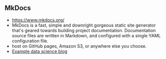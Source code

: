 ## MkDocs
* https://www.mkdocs.org/
* MkDocs is a fast, simple and downright gorgeous static site generator that's geared towards building project documentation. Documentation source files are written in Markdown, and configured with a single YAML configuration file.
* host on GitHub pages, Amazon S3, or anywhere else you choose.
* [Example data science blog](https://github.com/ericmjl/essays-on-data-science)